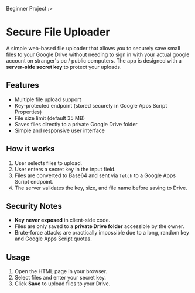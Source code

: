 Beginner Project :>

# Secure File Uploader

A simple web-based file uploader that allows you to securely save small files to your Google Drive without needing to sign in with your actual google account on stranger's pc / public computers. The app is designed with a **server-side secret key** to protect your uploads.

## Features
- Multiple file upload support
- Key-protected endpoint (stored securely in Google Apps Script Properties)
- File size limit (default 35 MB)
- Saves files directly to a private Google Drive folder
- Simple and responsive user interface

## How it works
1. User selects files to upload.
2. User enters a secret key in the input field.
3. Files are converted to Base64 and sent via `fetch` to a Google Apps Script endpoint.
4. The server validates the key, size, and file name before saving to Drive.

## Security Notes
- **Key never exposed** in client-side code.
- Files are only saved to a **private Drive folder** accessible by the owner.
- Brute-force attacks are practically impossible due to a long, random key and Google Apps Script quotas.

## Usage
1. Open the HTML page in your browser.
2. Select files and enter your secret key.
3. Click **Save** to upload files to your Drive.

